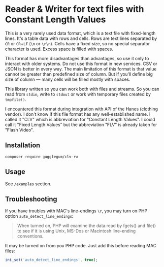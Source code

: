 # Reader & Writer for text files with Constant Length Values

This is a very rarely used data format, which is a text file with fixed-length lines. It's a table data with rows and cells. Rows are text lines separated by `CR` or `CR`+`LF` (`\n` or `\r\n`). Cells have a fixed size, so no special separator character is used. Excess space is filled with spaces.

This format has more disadvantages than advantages, so use it only to interact with older systems. Do not use this format in new services. CSV or JSON is better in every way. The main limitation of this format is that value cannot be greater than predefined size of column. But if you'll define big size of column — many cells will be filled mostly with spaces.

This library written so you can work both with files and streams. So you can read from `stdin`, write to `stdout` or work with temporary files created by `tmpfile()`.

I encountered this format during integration with API of the Hanes (clothing vendor). I don't know if this file format has any well-established name. I called it "CLV" which is abbreviation for "Constant Length Values". I could call it "Fixed Length Values" but the abbreviation "FLV" is already taken for "Flash Video". 

## Installation

```
composer require gugglegum/clv-rw
```

## Usage

See `/examples` section.

## Troubleshooting

If you have troubles with MAC's line-endings `\r`, you may turn on PHP option `auto_detect_line_endings`:

> When turned on, PHP will examine the data read by fgets() and file() to see if it is using Unix, MS-Dos or Macintosh 
> line-ending conventions.

It may be turned on from you PHP code. Just add this before reading MAC files:
```php
ini_set('auto_detect_line_endings', true);
```
